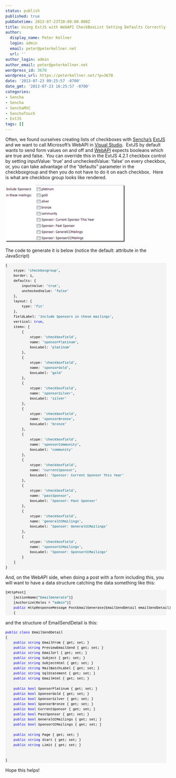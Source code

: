 ```yaml
---
status: publish
published: true
pubDatetime: 2013-07-23T20:00:00.000Z
title: Using ExtJS with WebAPI CheckBoxList Setting Defaults Correctly
author:
  display_name: Peter Kellner
  login: admin
  email: peter@peterkellner.net
  url: ''
author_login: admin
author_email: peter@peterkellner.net
wordpress_id: 3670
wordpress_url: https://peterkellner.net/?p=3670
date: '2013-07-23 09:25:57 -0700'
date_gmt: '2013-07-23 16:25:57 -0700'
categories:
- Sencha
- Sencha
- SenchaMVC
- SenchaTouch
- ExtJS
tags: []
---
```

<p>Often, we found ourselves creating lists of checkboxes with <a href="http://www.sencha.com/" target="_blank">Sencha’s</a> <a href="http://www.sencha.com/products/extjs/" target="_blank">ExtJS</a> and we want to call Microsoft’s WebAPI in <a href="http://www.microsoft.com/visualstudio/eng/products/visual-studio-ultimate-2012" target="_blank">Visual Studio</a>.&#160; ExtJS by default wants to send form values on and off and <a href="http://www.asp.net/web-api" target="_blank">WebAPI</a> expects booleans which are true and false.&#160; You can override this in the ExtJS 4.2.1 checkbox control by setting inputValue: ‘true’ and uncheckedValue: ‘false’ on every checkbox, or, you can take advantage of the “defaults” parameter in the checkboxgroup and then you do not have to do it on each checkbox.&#160; Here is what are checkbox group looks like rendered.</p>
<p><a href="/wp/wp-content/uploads/2013/07/image2.png"><img title="image" style="border-top: 0px; border-right: 0px; border-bottom: 0px; border-left: 0px; display: inline" border="0" alt="image" src="/wp/wp-content/uploads/2013/07/image_thumb2.png" width="374" height="180" /></a> </p>
<p>The code to generate it is below (notice the default: attribute in the JavaScript)</p>
<div id="codeSnippetWrapper">
<pre id="codeSnippet" style="border-top-style: none; overflow: visible; font-size: 8pt; border-left-style: none; font-family: &#39;Courier New&#39;, courier, monospace; border-bottom-style: none; color: black; padding-bottom: 0px; direction: ltr; text-align: left; padding-top: 0px; border-right-style: none; padding-left: 0px; margin: 0em; line-height: 12pt; padding-right: 0px; width: 100%; background-color: #f4f4f4">{<br />    xtype: <span style="color: #006080">'checkboxgroup'</span>,<br />    border: 1,<br />    defaults: {<br />        inputValue: <span style="color: #006080">'true'</span>,<br />        uncheckedValue: <span style="color: #006080">'false'</span><br />    },<br />    layout: {<br />        type: <span style="color: #006080">'fit'</span><br />    },<br />    fieldLabel: <span style="color: #006080">'Include Sponsors in these mailings'</span>,<br />    vertical: <span style="color: #0000ff">true</span>,<br />    items: [<br />        {<br />            xtype: <span style="color: #006080">'checkboxfield'</span>,<br />            name: <span style="color: #006080">'sponsorPlatinum'</span>,<br />            boxLabel: <span style="color: #006080">'platinum'</span><br />        },<br />        {<br />            xtype: <span style="color: #006080">'checkboxfield'</span>,<br />            name: <span style="color: #006080">'sponsorGold'</span>,<br />            boxLabel: <span style="color: #006080">'gold'</span><br />        },<br />        {<br />            xtype: <span style="color: #006080">'checkboxfield'</span>,<br />            name: <span style="color: #006080">'sponsorSilver'</span>,<br />            boxLabel: <span style="color: #006080">'silver'</span><br />        },<br />        {<br />            xtype: <span style="color: #006080">'checkboxfield'</span>,<br />            name: <span style="color: #006080">'sponsorBronze'</span>,<br />            boxLabel: <span style="color: #006080">'bronze'</span><br />        },<br />        {<br />            xtype: <span style="color: #006080">'checkboxfield'</span>,<br />            name: <span style="color: #006080">'sponsorCommunity'</span>,<br />            boxLabel: <span style="color: #006080">'community'</span><br />        },<br />        {<br />            xtype: <span style="color: #006080">'checkboxfield'</span>,<br />            name: <span style="color: #006080">'currentSponsor'</span>,<br />            boxLabel: <span style="color: #006080">'Sponsor: Current Sponsor This Year'</span><br />        },<br />        {<br />            xtype: <span style="color: #006080">'checkboxfield'</span>,<br />            name: <span style="color: #006080">'pastSponsor'</span>,<br />            boxLabel: <span style="color: #006080">'Sponsor: Past Sponsor'</span><br />        },<br />        {<br />            xtype: <span style="color: #006080">'checkboxfield'</span>,<br />            name: <span style="color: #006080">'generalCCMailings'</span>,<br />            boxLabel: <span style="color: #006080">'Sponsor: GeneralCCMailings'</span><br />        },<br />        {<br />            xtype: <span style="color: #006080">'checkboxfield'</span>,<br />            name: <span style="color: #006080">'sponsorCCMailings'</span>,<br />            boxLabel: <span style="color: #006080">'Sponsor: SponsorCCMailings'</span><br />        }<br />    ]<br />}</pre>
<p></div>
<p>And, on the WebAPI side, when doing a post with a form including this, you will want to have a data structure catching the data something like this:</p>
<div id="codeSnippetWrapper">
<pre id="codeSnippet" style="border-top-style: none; overflow: visible; font-size: 8pt; border-left-style: none; font-family: &#39;Courier New&#39;, courier, monospace; border-bottom-style: none; color: black; padding-bottom: 0px; direction: ltr; text-align: left; padding-top: 0px; border-right-style: none; padding-left: 0px; margin: 0em; line-height: 12pt; padding-right: 0px; width: 100%; background-color: #f4f4f4">[HttpPost]<br />    [ActionName(<span style="color: #006080">&quot;EmailGenerate&quot;</span>)]<br />    [Authorize(Roles = <span style="color: #006080">&quot;admin&quot;</span>)]<br />    <span style="color: #0000ff">public</span> HttpResponseMessage PostEmailGenerate(EmailSendDetail emailSendDetail)<br />    {</pre>
<p></div>
<p>and the structure of EmailSendDetail is this:</p>
<div id="codeSnippetWrapper">
<pre id="codeSnippet" style="border-top-style: none; overflow: visible; font-size: 8pt; border-left-style: none; font-family: &#39;Courier New&#39;, courier, monospace; border-bottom-style: none; color: black; padding-bottom: 0px; direction: ltr; text-align: left; padding-top: 0px; border-right-style: none; padding-left: 0px; margin: 0em; line-height: 12pt; padding-right: 0px; width: 100%; background-color: #f4f4f4"><span style="color: #0000ff">public</span> <span style="color: #0000ff">class</span> EmailSendDetail<br />{<br />    <span style="color: #0000ff">public</span> <span style="color: #0000ff">string</span> EmailFrom { get; set; }<br />    <span style="color: #0000ff">public</span> <span style="color: #0000ff">string</span> PreviewEmailSend { get; set; }<br />    <span style="color: #0000ff">public</span> <span style="color: #0000ff">string</span> EmailUrl { get; set; }<br />    <span style="color: #0000ff">public</span> <span style="color: #0000ff">string</span> Subject { get; set; }<br />    <span style="color: #0000ff">public</span> <span style="color: #0000ff">string</span> SubjectHtml { get; set; }<br />    <span style="color: #0000ff">public</span> <span style="color: #0000ff">string</span> MailBatchLabel { get; set; }<br />    <span style="color: #0000ff">public</span> <span style="color: #0000ff">string</span> SqlStatement { get; set; }<br />    <span style="color: #0000ff">public</span> <span style="color: #0000ff">string</span> EmailHtml { get; set; }<br /><br />    <span style="color: #0000ff">public</span> <span style="color: #0000ff">bool</span> SponsorPlatinum { get; set; }<br />    <span style="color: #0000ff">public</span> <span style="color: #0000ff">bool</span> SponsorGold { get; set; }<br />    <span style="color: #0000ff">public</span> <span style="color: #0000ff">bool</span> SponsorSilver { get; set; }<br />    <span style="color: #0000ff">public</span> <span style="color: #0000ff">bool</span> SponsorBronze { get; set; }<br />    <span style="color: #0000ff">public</span> <span style="color: #0000ff">bool</span> CurrentSponsor { get; set; }<br />    <span style="color: #0000ff">public</span> <span style="color: #0000ff">bool</span> PastSponsor { get; set; }<br />    <span style="color: #0000ff">public</span> <span style="color: #0000ff">bool</span> GeneralCCMailings { get; set; }<br />    <span style="color: #0000ff">public</span> <span style="color: #0000ff">bool</span> SponsorCCMailings { get; set; }<br /><br />    <span style="color: #0000ff">public</span> <span style="color: #0000ff">string</span> Page { get; set; }<br />    <span style="color: #0000ff">public</span> <span style="color: #0000ff">string</span> Start { get; set; }<br />    <span style="color: #0000ff">public</span> <span style="color: #0000ff">string</span> Limit { get; set; }<br /><br /><br />}</pre>
<p></div>
<p>Hope this helps!</p>
